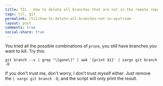 ```yaml
---
title: TIL - How to delete all branches that are not in the remote repo
tags: til, git
permalink: /til/how-to-delete-all-branches-not-in-upstream
layout: post
comments: true
social-share: true
---
```


You tried all the possible combinations of `prune`, you still have branches you want to kill. Try this:

```
git branch --v | grep "\[gone\]" | awk '{print $1}' | xargs git branch -D
```

If you don't trust me, don't worry, I don't trust myself either. Just remove the ```| xargs git branch -D```, and the script will only print the result.